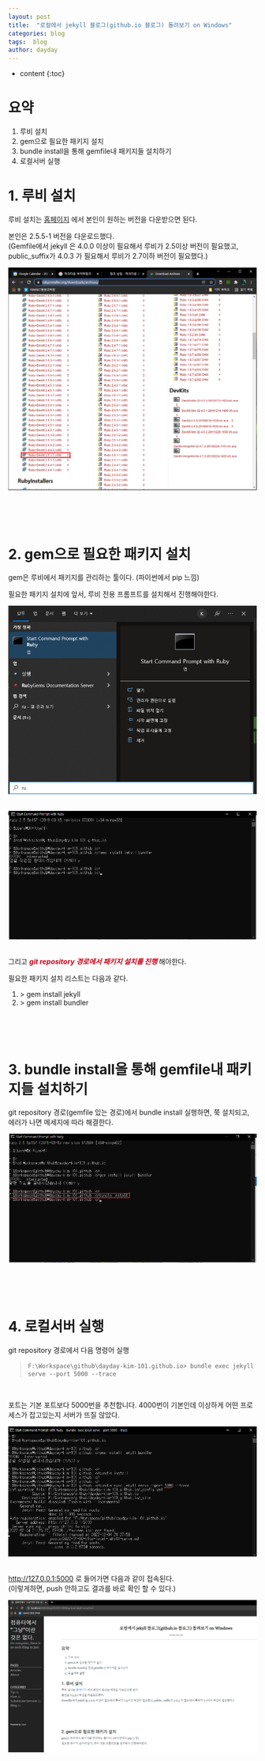 ```yaml
---
layout: post
title:  "로컬에서 jekyll 블로그(github.io 블로그) 돌려보기 on Windows"
categories: blog
tags:  blog
author: dayday
---
```


* content
{:toc}

# 요약
1. 루비 설치
2. gem으로 필요한 패키지 설치
3. bundle install을 통해 gemfile내 패키지들 설치하기
4. 로컬서버 실행





# 1. 루비 설치

루비 설치는 [홈페이지](https://rubyinstaller.org/downloads/archives/) 에서 본인이 원하는 버전을 다운받으면 된다. <br>

본인은 2.5.5-1 버전을 다운로드했다. <br>
(Gemfile에서 jekyll 은 4.0.0 이상이 필요해서 루비가 2.5이상 버전이 필요했고, public_suffix가 4.0.3 가 필요해서 루비가 2.7이하 버전이 필요했다.) <br>

![](https://github.com/dayday-kim-101/dayday-kim-101.github.io/blob/master/images/2022-01-30-blog-local-jekyll-serve/1_1_download_ruby_version.png?raw=true) <br>
<br>
<br>

<br>

# 2. gem으로 필요한 패키지 설치

gem은 루비에서 패키지를 관리하는 툴이다. (파이썬에서 pip 느낌) <br>

필요한 패키지 설치에 앞서, 루비 전용 프롬프트를 설치해서 진행해야한다. <br>

![](https://github.com/dayday-kim-101/dayday-kim-101.github.io/blob/master/images/2022-01-30-blog-local-jekyll-serve/2_1_run_command_prompt_with_ruby.png?raw=true) <br>
<br>

![](https://github.com/dayday-kim-101/dayday-kim-101.github.io/blob/master/images/2022-01-30-blog-local-jekyll-serve/2_2_run_command_on_ruby_prompt.png?raw=true) <br>
<br>

그리고 ***<span style="color:rgb(201, 0, 22)"> git repository 경로에서 패키지 설치를 진행 </span>*** 해야한다.

필요한 패키지 설치 리스트는 다음과 같다. <br>
1. \> gem install jekyll
2. \> gem install bundler
<br>
<br>

<br>

# 3. bundle install을 통해 gemfile내 패키지들 설치하기

git repository 경로(gemfile 있는 경로)에서 bundle install 실행하면, 쭉 설치되고, 에러가 나면 메세지에 따라 해결한다.

![](https://github.com/dayday-kim-101/dayday-kim-101.github.io/blob/master/images/2022-01-30-blog-local-jekyll-serve/3_1_install_gem_packages.png?raw=true) <br>
<br>
<br>

<br>

# 4. 로컬서버 실행

git repository 경로에서 다음 명령어 실행 <br>

> ```shell
> F:\Workspace\github\dayday-kim-101.github.io> bundle exec jekyll serve --port 5000 --trace 
> ```

<br>

포트는 기본 포트보다 5000번을 추천합니다. 4000번이 기본인데 이상하게 어떤 프로세스가 잡고있는지 서버가 뜨질 않았다. <br>

![](https://github.com/dayday-kim-101/dayday-kim-101.github.io/blob/master/images/2022-01-30-blog-local-jekyll-serve/4_1_run_local_jekyll_server.png?raw=true) <br>
<br>

http://127.0.0.1:5000 로 들어가면 다음과 같이 접속된다. <br>
(이렇게하면, push 안하고도 결과를 바로 확인 할 수 있다.) <br>

![](https://github.com/dayday-kim-101/dayday-kim-101.github.io/blob/master/images/2022-01-30-blog-local-jekyll-serve/4_2_result_run_local_jekyll_server.png?raw=true) <br>
<br>

